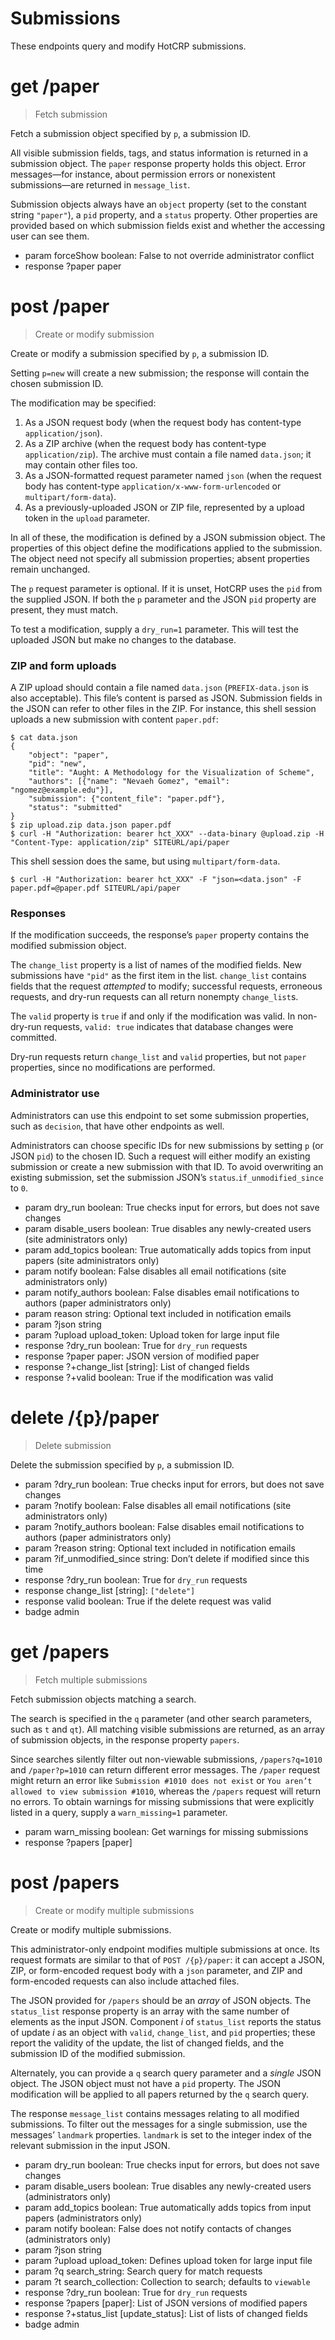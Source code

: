 # Submissions

These endpoints query and modify HotCRP submissions.


# get /paper

> Fetch submission

Fetch a submission object specified by `p`, a submission ID.

All visible submission fields, tags, and status information is returned in a
submission object. The `paper` response property holds this object. Error
messages—for instance, about permission errors or nonexistent submissions—are
returned in `message_list`.

Submission objects always have an `object` property (set to the constant
string `"paper"`), a `pid` property, and a `status` property. Other properties
are provided based on which submission fields exist and whether the accessing
user can see them.

* param forceShow boolean: False to not override administrator conflict
* response ?paper paper


# post /paper

> Create or modify submission

Create or modify a submission specified by `p`, a submission ID.

Setting `p=new` will create a new submission; the response will contain the
chosen submission ID.

The modification may be specified:

1. As a JSON request body (when the request body has content-type
   `application/json`).
2. As a ZIP archive (when the request body has content-type
   `application/zip`). The archive must contain a file named `data.json`; it
   may contain other files too.
3. As a JSON-formatted request parameter named `json` (when the request body
   has content-type `application/x-www-form-urlencoded` or
   `multipart/form-data`).
4. As a previously-uploaded JSON or ZIP file, represented by a upload token in
   the `upload` parameter.

In all of these, the modification is defined by a JSON submission object. The
properties of this object define the modifications applied to the submission.
The object need not specify all submission properties; absent properties
remain unchanged.

The `p` request parameter is optional. If it is unset, HotCRP uses the `pid`
from the supplied JSON. If both the `p` parameter and the JSON `pid` property
are present, they must match.

To test a modification, supply a `dry_run=1` parameter. This will test the
uploaded JSON but make no changes to the database.


### ZIP and form uploads

A ZIP upload should contain a file named `data.json` (`PREFIX-data.json` is
also acceptable). This file’s content is parsed as JSON. Submission fields in
the JSON can refer to other files in the ZIP. For instance, this shell session
uploads a new submission with content `paper.pdf`:

```
$ cat data.json
{
	"object": "paper",
	"pid": "new",
	"title": "Aught: A Methodology for the Visualization of Scheme",
	"authors": [{"name": "Nevaeh Gomez", "email": "ngomez@example.edu"}],
	"submission": {"content_file": "paper.pdf"},
	"status": "submitted"
}
$ zip upload.zip data.json paper.pdf
$ curl -H "Authorization: bearer hct_XXX" --data-binary @upload.zip -H "Content-Type: application/zip" SITEURL/api/paper
```

This shell session does the same, but using `multipart/form-data`.

```
$ curl -H "Authorization: bearer hct_XXX" -F "json=<data.json" -F paper.pdf=@paper.pdf SITEURL/api/paper
```

### Responses

If the modification succeeds, the response’s `paper` property contains the
modified submission object.

The `change_list` property is a list of names of the modified fields. New
submissions have `"pid"` as the first item in the list. `change_list` contains
fields that the request *attempted* to modify; successful requests, erroneous
requests, and dry-run requests can all return nonempty `change_list`s.

The `valid` property is `true` if and only if the modification was valid. In
non-dry-run requests, `valid: true` indicates that database changes were
committed.

Dry-run requests return `change_list` and `valid` properties, but not `paper`
properties, since no modifications are performed.


### Administrator use

Administrators can use this endpoint to set some submission properties, such
as `decision`, that have other endpoints as well.

Administrators can choose specific IDs for new submissions by setting `p` (or
JSON `pid`) to the chosen ID. Such a request will either modify an existing
submission or create a new submission with that ID. To avoid overwriting an
existing submission, set the submission JSON’s `status`.`if_unmodified_since`
to `0`.

* param dry_run boolean: True checks input for errors, but does not save changes
* param disable_users boolean: True disables any newly-created users (site
  administrators only)
* param add_topics boolean: True automatically adds topics from input papers
  (site administrators only)
* param notify boolean: False disables all email notifications (site
  administrators only)
* param notify_authors boolean: False disables email notifications to authors
  (paper administrators only)
* param reason string: Optional text included in notification emails
* param ?json string
* param ?upload upload_token: Upload token for large input file
* response ?dry_run boolean: True for `dry_run` requests
* response ?paper paper: JSON version of modified paper
* response ?+change_list [string]: List of changed fields
* response ?+valid boolean: True if the modification was valid


# delete /{p}/paper

> Delete submission

Delete the submission specified by `p`, a submission ID.

* param ?dry_run boolean: True checks input for errors, but does not save changes
* param ?notify boolean: False disables all email notifications (site
  administrators only)
* param ?notify_authors boolean: False disables email notifications to authors
  (paper administrators only)
* param ?reason string: Optional text included in notification emails
* param ?if_unmodified_since string: Don’t delete if modified since this time
* response ?dry_run boolean: True for `dry_run` requests
* response change_list [string]: `["delete"]`
* response valid boolean: True if the delete request was valid
* badge admin


# get /papers

> Fetch multiple submissions

Fetch submission objects matching a search.

The search is specified in the `q` parameter (and other search parameters,
such as `t` and `qt`). All matching visible submissions are returned, as an
array of submission objects, in the response property `papers`.

Since searches silently filter out non-viewable submissions, `/papers?q=1010`
and `/paper?p=1010` can return different error messages. The `/paper` request
might return an error like `Submission #1010 does not exist` or `You aren’t
allowed to view submission #1010`, whereas the `/papers` request will return
no errors. To obtain warnings for missing submissions that were explicitly
listed in a query, supply a `warn_missing=1` parameter.

* param warn_missing boolean: Get warnings for missing submissions
* response ?papers [paper]


# post /papers

> Create or modify multiple submissions

Create or modify multiple submissions.

This administrator-only endpoint modifies multiple submissions at once. Its
request formats are similar to that of `POST /{p}/paper`: it can accept a
JSON, ZIP, or form-encoded request body with a `json` parameter, and ZIP and
form-encoded requests can also include attached files.

The JSON provided for `/papers` should be an *array* of JSON objects. The
`status_list` response property is an array with the same number of elements
as the input JSON. Component *i* of `status_list` reports the status of update
*i* as an object with `valid`, `change_list`, and `pid` properties; these
report the validity of the update, the list of changed fields, and the
submission ID of the modified submission.

Alternately, you can provide a `q` search query parameter and a *single* JSON
object. The JSON object must not have a `pid` property. The JSON modification
will be applied to all papers returned by the `q` search query.

The response `message_list` contains messages relating to all modified
submissions. To filter out the messages for a single submission, use the
messages’ `landmark` properties. `landmark` is set to the integer index of the
relevant submission in the input JSON.


* param dry_run boolean: True checks input for errors, but does not save changes
* param disable_users boolean: True disables any newly-created users (administrators only)
* param add_topics boolean: True automatically adds topics from input papers (administrators only)
* param notify boolean: False does not notify contacts of changes (administrators only)
* param ?json string
* param ?upload upload_token: Defines upload token for large input file
* param ?q search_string: Search query for match requests
* param ?t search_collection: Collection to search; defaults to `viewable`
* response ?dry_run boolean: True for `dry_run` requests
* response ?papers [paper]: List of JSON versions of modified papers
* response ?+status_list [update_status]: List of lists of changed fields
* badge admin
